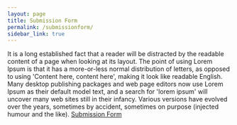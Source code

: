 ```yaml
---
layout: page
title: Submission Form
permalink: /submissionform/
sidebar_link: true
---
```


It is a long established fact that a reader will be distracted by the readable content of a page when looking at its layout. The point of using Lorem Ipsum is that it has a more-or-less normal distribution of letters, as opposed to using 'Content here, content here', making it look like readable English. Many desktop publishing packages and web page editors now use Lorem Ipsum as their default model text, and a search for 'lorem ipsum' will uncover many web sites still in their infancy. Various versions have evolved over the years, sometimes by accident, sometimes on purpose (injected humour and the like).
<a href="https://forms.gle/cSdEYK7e9FquCJrb9">Submission Form</a>
